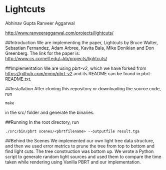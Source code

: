 Lightcuts
====

Abhinav Gupta
Ranveer Aggarwal

http://www.ranveeraggarwal.com/projects/lightcuts/

##Introduction
We are implementing the paper, Lightcuts by Bruce Walter, Sebastian Fernandez, Adam Arbree, Kavita Bala, Mike Donikian and Don Greenberg. The link for the paper is: http://www.cs.cornell.edu/~kb/projects/lightcuts/  

##Implementation
We are using pbrt-v2, which we have forked from https://github.com/mmp/pbrt-v2 and its README can be found in pbrt-README.txt.

##Installation
After cloning this repository or downloading the source code, run
	
	make

in the src/ folder and generate the binaries.

##Running
In the root directory, run

	./src/bin/pbrt scenes/<pbrtfilename> --outputfile result.tga

##Behind the Scenes
We implemented our own light tree data structure, and then we used error metrics to prune the tree from top to bottom and find light cuts. The tree construction was bottom up.
We wrote a Python script to generate random light sources and used them to compare the time taken while rendering using Vanilla PBRT and our implementation.